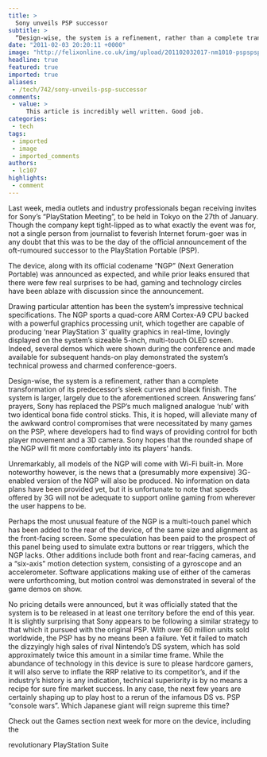 ```yaml
---
title: >
  Sony unveils PSP successor
subtitle: >
  “Design-wise, the system is a refinement, rather than a complete transformation”
date: "2011-02-03 20:20:11 +0000"
image: "http://felixonline.co.uk/img/upload/201102032017-nm1010-pspspspp.jpg"
headline: true
featured: true
imported: true
aliases:
 - /tech/742/sony-unveils-psp-successor
comments:
 - value: >
     This article is incredibly well written. Good job.
categories:
 - tech
tags:
 - imported
 - image
 - imported_comments
authors:
 - lc107
highlights:
 - comment
---
```


Last week, media outlets and industry professionals began receiving invites for Sony’s “PlayStation Meeting”, to be held in Tokyo on the 27th of January. Though the company kept tight-lipped as to what exactly the event was for, not a single person from journalist to feverish Internet forum-goer was in any doubt that this was to be the day of the official announcement of the oft-rumoured successor to the PlayStation Portable (PSP).

The device, along with its official codename “NGP” (Next Generation Portable) was announced as expected, and while prior leaks ensured that there were few real surprises to be had, gaming and technology circles have been ablaze with discussion since the announcement.

Drawing particular attention has been the system’s impressive technical specifications. The NGP sports a quad-core ARM Cortex-A9 CPU backed with a powerful graphics processing unit, which together are capable of producing ‘near PlayStation 3’ quality graphics in real-time, lovingly displayed on the system’s sizeable 5-inch, multi-touch OLED screen. Indeed, several demos which were shown during the conference and made available for subsequent hands-on play demonstrated the system’s technical prowess and charmed conference-goers.

Design-wise, the system is a refinement, rather than a complete transformation of its predecessor’s sleek curves and black finish. The system is larger, largely due to the aforementioned screen. Answering fans’ prayers, Sony has replaced the PSP’s much maligned analogue ‘nub’ with two identical bona fide control sticks. This, it is hoped, will alleviate many of the awkward control compromises that were necessitated by many games on the PSP, where developers had to find ways of providing control for both player movement and a 3D camera. Sony hopes that the rounded shape of the NGP will fit more comfortably into its players’ hands.

Unremarkably, all models of the NGP will come with Wi-Fi built-in. More noteworthy however, is the news that a (presumably more expensive) 3G-enabled version of the NGP will also be produced. No information on data plans have been provided yet, but it is unfortunate to note that speeds offered by 3G will not be adequate to support online gaming from wherever the user happens to be.

Perhaps the most unusual feature of the NGP is a multi-touch panel which has been added to the rear of the device, of the same size and alignment as the front-facing screen. Some speculation has been paid to the prospect of this panel being used to simulate extra buttons or rear triggers, which the NGP lacks. Other additions include both front and rear-facing cameras, and a “six-axis” motion detection system, consisting of a gyroscope and an accelerometer. Software applications making use of either of the cameras were unforthcoming, but motion control was demonstrated in several of the game demos on show.

No pricing details were announced, but it was officially stated that the system is to be released in at least one territory before the end of this year. It is slightly surprising that Sony appears to be following a similar strategy to that which it pursued with the original PSP. With over 60 million units sold worldwide, the PSP has by no means been a failure. Yet it failed to match the dizzyingly high sales of rival Nintendo’s DS system, which has sold approximately twice this amount in a similar time frame. While the abundance of technology in this device is sure to please hardcore gamers, it will also serve to inflate the RRP relative to its competitor’s, and if the industry’s history is any indication, technical superiority is by no means a recipe for sure fire market success. In any case, the next few years are certainly shaping up to play host to a rerun of the infamous DS vs. PSP “console wars”. Which Japanese giant will reign supreme this time?

Check out the Games section next week for more on the device, including the

revolutionary PlayStation Suite

